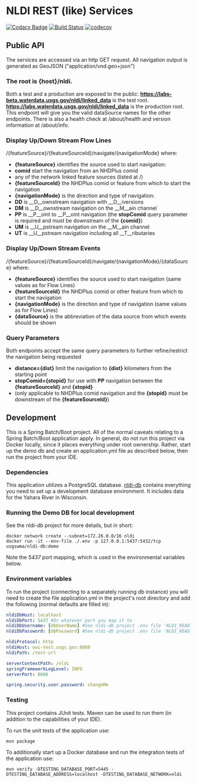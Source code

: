 # NLDI REST (like) Services

[![Codacy Badge](https://api.codacy.com/project/badge/Grade/f0153ed6b07340bda3c04d6f05df6e8c)](https://app.codacy.com/app/usgs_wma_dev/nldi-services?utm_source=github.com&utm_medium=referral&utm_content=ACWI-SSWD/nldi-services&utm_campaign=Badge_Grade_Settings)
[![Build Status](https://travis-ci.org/ACWI-SSWD/nldi-services.svg?branch=master)](https://travis-ci.org/ACWI-SSWD/nldi-services)
[![codecov](https://codecov.io/gh/ACWI-SSWD/nldi-services/branch/master/graph/badge.svg)](https://codecov.io/gh/ACWI-SSWD/nldi-services)

## Public API
The services are accessed via an http GET request. All navigation output is generated as GeoJSON ("application/vnd.geo+json")

### The root is {host}/nldi.
Both a test and a production are exposed to the public:
__https://labs-beta.waterdata.usgs.gov/nldi/linked_data__ is the test root.
__https://labs.waterdata.usgs.gov/nldi/linked_data__ is the production root.
This endpoint will give you the valid dataSource names for the other endpoints. There is also a health check at /about/health and version information at /about/info.

### Display Up/Down Stream Flow Lines
/{featureSource}/{featureSourceId}/navigate/{navigationMode} where:
*   __{featureSource}__ identifies the source used to start navigation:
*   __comid__ start the navigation from an NHDPlus comid
*   any of the network linked feature sources (listed at /)
*   __{featureSourceId}__ the NHDPlus comid or feature from which to start the navigation
*   __{navigationMode}__ is the direction and type of navigation:
*   __DD__ is __D__ownstream navigation with __D__iversions
*   __DM__ is __D__ownstream navigation on the __M__ain channel
*   __PP__ is __P__oint to __P__oint navigation (the __stopComid__ query parameter is required and must be downstream of the __{comid}__)
*   __UM__ is __U__pstream navigation on the __M__ain channel
*   __UT__ is __U__pstream navigation including all __T__ributaries

### Display Up/Down Stream Events
/{featureSource}/{featureSourceId}/navigate/{navigationMode}/{dataSource} where:
*   __{featureSource}__ identifies the source used to start navigation  (same values as for Flow Lines)
*   __{featureSourceId}__ the NHDPlus comid or other feature from which to start the navigation
*   __{navigationMode}__ is the direction and type of navigation (same values as for Flow Lines)
*   __{dataSource}__ is the abbreviation of the data source from which events should be shown

### Query Parameters
Both endpoints accept the same query parameters to further refine/restrict the navigation being requested
*   __distance={dist}__ limit the navigation to __{dist}__ kilometers from the starting point
*   __stopComid={stopid}__ for use with __PP__ navigation between the __{featureSourceId}__ and __{stopid}__
*   (only applicable to NHDPlus comid navigation and the __{stopid}__ must be downstream of the __{featureSourceId}__)

## Development
This is a Spring Batch/Boot project.  All of the normal caveats relating to a Spring Batch/Boot application apply.
In general, do not run this project via Docker locally, since it places everything under root ownership.
Rather, start up the demo db and create an application.yml file as described below, then run the project from your IDE.

### Dependencies
This application utilizes a PostgreSQL database.
[nldi-db](https://github.com/ACWI-SSWD/nldi-db) contains everything you need to set up a development database environment. It includes data for the Yahara River in Wisconsin.

### Running the Demo DB for local development
See the nldi-db project for more details, but in short:
```shell
docker network create --subnet=172.26.0.0/16 nldi
docker run -it --env-file ./.env -p 127.0.0.1:5437:5432/tcp usgswma/nldi-db:demo
```
Note the _5437_ port mapping, which is used in the environmental variables below.

### Environment variables
To run the project (connecting to a separately running db instance) you will need to create the file application.yml in the project's root directory and add the following (normal defaults are filled in):
```yaml
nldiDbHost: localhost
nldiDbPort: 5437 #Or whatever port you map it to
nldiDbUsername: [dbUserName] #See nldi-db project .env file 'NLDI_READ_ONLY_USERNAME'
nldiDbPassword: [dbPassword] #See nldi-db project .env file 'NLDI_READ_ONLY_PASSWORD'

nldiProtocol: http
nldiHost: owi-test.usgs.gov:8080
nldiPath: /test-url

serverContextPath: /nldi
springFrameworkLogLevel: INFO
serverPort: 8080

spring.security.user.password: changeMe
```

### Testing
This project contains JUnit tests. Maven can be used to run them (in addition to the capabilities of your IDE).

To run the unit tests of the application use:

```shell
mvn package
```

To additionally start up a Docker database and run the integration tests of the application use:

```shell
mvn verify -DTESTING_DATABASE_PORT=5445 -DTESTING_DATABASE_ADDRESS=localhost -DTESTING_DATABASE_NETWORK=nldi
```
